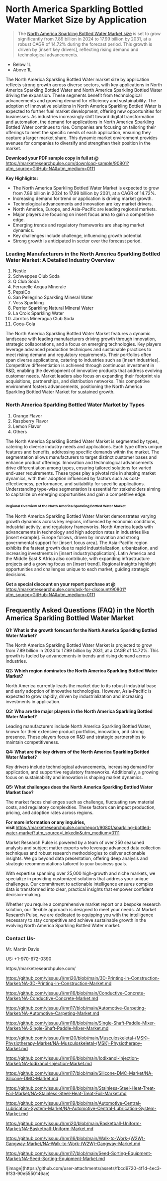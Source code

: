 <h1>North America Sparkling Bottled Water Market&nbsp;Size by Application</h1><blockquote><p>The <a href="https://marketresearchpulse.com/download-sample/90801?utm_source=GitHub-NA&amp;utm_medium=0111">North America Sparkling Bottled Water Market size</a> is set to grow significantly from 7.89 billion in 2024 to 17.99 billion by 2031, at a robust CAGR of 14.72% during the forecast period. This growth is driven by [insert key drivers], reflecting rising demand and technological advancements.</p></blockquote><ul><li>Below 1L <li> Above 1L</li></ul><p>The North America Sparkling Bottled Water market size by application reflects strong growth across diverse sectors, with key applications in North America Sparkling Bottled Water and North America Sparkling Bottled Water driving the expansion. These segments benefit from technological advancements and growing demand for efficiency and sustainability. The adoption of innovative solutions in North America Sparkling Bottled Water is expected to further fuel market development, offering new opportunities for businesses. As industries increasingly shift toward digital transformation and automation, the demand for applications in North America Sparkling Bottled Water continues to rise. Companies are focusing on tailoring their offerings to meet the specific needs of each application, ensuring they capture a larger market share. This dynamic market environment provides avenues for companies to diversify and strengthen their position in the market.</p><p><strong>Download your PDF sample copy in full at @ </strong><a href="https://marketresearchpulse.com/download-sample/90801?utm_source=GitHub-NA&amp;utm_medium=0111">https://marketresearchpulse.com/download-sample/90801?utm_source=GitHub-NA&amp;utm_medium=0111</a></p><p><strong>Key Highlights: </strong></p><ul><li>The North America Sparkling Bottled Water Market is expected to grow from 7.89 billion in 2024 to 17.99 billion by 2031, at a CAGR of 14.72%.</li><li>Increasing demand for trend or application is driving market growth.</li><li>Technological advancements and innovation are key market drivers.</li><li>North America, Europe, and Asia-Pacific are leading regional markets.</li><li>Major players are focusing on insert focus area to gain a competitive edge.</li><li>Emerging trends and regulatory frameworks are shaping market dynamics.</li><li>Key challenges include challenge, influencing growth potential.</li><li>Strong growth is anticipated in sector over the forecast period.</li></ul><h3>Leading Manufacturers in the North America Sparkling Bottled Water Market: A Detailed Industry Overview</h3><ol><li>Nestle</li><li>Schweppes Club Soda</li><li>Q Club Soda</li><li>Ferrarelle Acqua Minerale</li><li>PepsiCo</li><li>San Pellegrino Sparkling Mineral Water</li><li>Voss Sparkling</li><li>Perrier Sparkling Natural Mineral Water</li><li>La Croix Sparkling Water</li><li>Jarritos Mineragua Club Soda</li><li>Coca-Cola</li></ol><div class="flex max-w-full flex-col flex-grow"><div class="min-h-8 text-message flex w-full flex-col items-end gap-2 whitespace-normal break-words [.text-message+&amp;]:mt-5" dir="auto" data-message-author-role="assistant" data-message-id="fd8432e4-4910-450d-b182-61b7bfb0a01f" data-message-model-slug="gpt-4o"><div class="flex w-full flex-col gap-1 empty:hidden first:pt-[3px]"><div class="markdown prose w-full break-words dark:prose-invert light"><p>The North America Sparkling Bottled Water Market features a dynamic landscape with leading manufacturers driving growth through innovation, strategic collaborations, and a focus on emerging technologies. Key players leverage advanced production techniques and sustainable practices to meet rising demand and regulatory requirements. Their portfolios often span diverse applications, catering to industries such as [insert industries]. Competitive differentiation is achieved through continuous investment in R&amp;D, enabling the development of innovative products that address evolving customer needs. Market leaders also focus on expanding their footprint via acquisitions, partnerships, and distribution networks. This competitive environment fosters advancements, positioning the North America Sparkling Bottled Water Market for sustained growth.</p></div></div></div></div><h3>North America Sparkling Bottled Water Market by Types</h3><ol><li>Orange Flavor <li> Raspberry Flavor <li> Lemon Flavor <li> Others</li></ol><div class="flex max-w-full flex-col flex-grow"><div class="min-h-8 text-message flex w-full flex-col items-end gap-2 whitespace-normal break-words [.text-message+&amp;]:mt-5" dir="auto" data-message-author-role="assistant" data-message-id="084470be-0bb7-4664-bddf-5156b4f41249" data-message-model-slug="gpt-4o-mini"><div class="flex w-full flex-col gap-1 empty:hidden first:pt-[3px]"><div class="markdown prose w-full break-words dark:prose-invert light"><p>The North America Sparkling Bottled Water Market is segmented by types, catering to diverse industry needs and applications. Each type offers unique features and benefits, addressing specific demands within the market. The segmentation allows manufacturers to target distinct customer bases and enhance product offerings. Innovation and technological advancements drive differentiation among types, ensuring tailored solutions for varied end-user requirements. These types play a pivotal role in shaping market dynamics, with their adoption influenced by factors such as cost-effectiveness, performance, and suitability for specific applications. Understanding type-wise segmentation is essential for stakeholders aiming to capitalize on emerging opportunities and gain a competitive edge.</p></div></div></div></div><h3><span style="font-size: 11px;">Regional Overview of the North America Sparkling Bottled Water Market</span></h3><div class="flex max-w-full flex-col flex-grow"><div class="min-h-8 text-message flex w-full flex-col items-end gap-2 whitespace-normal break-words [.text-message+&amp;]:mt-5" dir="auto" data-message-author-role="assistant" data-message-id="e9038762-ce64-4e30-91c9-9bd413514231" data-message-model-slug="gpt-4o-mini"><div class="flex w-full flex-col gap-1 empty:hidden first:pt-[3px]"><div class="markdown prose w-full break-words dark:prose-invert light"><p>The North America Sparkling Bottled Water Market demonstrates varying growth dynamics across key regions, influenced by economic conditions, industrial activity, and regulatory frameworks. North America leads with advancements in technology and high adoption rates in industries like [insert example]. Europe follows, driven by innovation and strong governmental support for [insert focus area]. The Asia-Pacific region exhibits the fastest growth due to rapid industrialization, urbanization, and increasing investments in [insert industry/application]. Latin America and the Middle East &amp; Africa also contribute, with expanding infrastructure projects and a growing focus on [insert trend]. Regional insights highlight opportunities and challenges unique to each market, guiding strategic decisions.</p></div></div></div></div><p><strong>Get a special discount on your report purchase at @ </strong><a href="https://marketresearchpulse.com/ask-for-discount/90801?utm_source=GitHub-NA&amp;utm_medium=0111">https://marketresearchpulse.com/ask-for-discount/90801?utm_source=GitHub-NA&amp;utm_medium=0111</a></p><h2>Frequently Asked Questions (FAQ) in the North America Sparkling Bottled Water Market</h2><p><strong>Q1: What is the growth forecast for the North America Sparkling Bottled Water Market?</strong></p><p>The North America Sparkling Bottled Water Market is projected to grow from 7.89 billion in 2024 to 17.99 billion by 2031, at a CAGR of 14.72%. This growth is fueled by advancements in trends and rising demand across industries.</p><p><strong>Q2: Which region dominates the North America Sparkling Bottled Water Market?</strong></p><p>North America currently leads the market due to its robust industrial base and early adoption of innovative technologies. However, Asia-Pacific is expected to grow rapidly, driven by industrialization and increasing investments in application.</p><p><strong>Q3: Who are the major players in the North America Sparkling Bottled Water Market?</strong></p><p>Leading manufacturers include North America Sparkling Bottled Water, known for their extensive product portfolios, innovation, and strong presence. These players focus on R&amp;D and strategic partnerships to maintain competitiveness.</p><p><strong>Q4: What are the key drivers of the North America Sparkling Bottled Water Market?</strong></p><p>Key drivers include technological advancements, increasing demand for application, and supportive regulatory frameworks. Additionally, a growing focus on sustainability and innovation is shaping market dynamics.</p><p><strong>Q5: What challenges does the North America Sparkling Bottled Water Market face?</strong></p><p>The market faces challenges such as challenge, fluctuating raw material costs, and regulatory complexities. These factors can impact production, pricing, and adoption rates across regions.</p><p><strong>For more information or any inquiries, visit&nbsp;</strong><a href="https://marketresearchpulse.com/report/90801/sparkling-bottled-water-market?utm_source=Linkedin&utm_medium=0111">https://marketresearchpulse.com/report/90801/sparkling-bottled-water-market?utm_source=Linkedin&utm_medium=0111</a></p><p>Market Research Pulse is powered by a team of over 250 seasoned analysts and subject matter experts who leverage advanced data collection techniques and robust research methodologies to deliver actionable insights. We go beyond data presentation, offering deep analysis and strategic recommendations tailored to your business goals.</p><p>With expertise spanning over 25,000 high-growth and niche markets, we specialize in providing customized solutions that address your unique challenges. Our commitment to actionable intelligence ensures complex data is transformed into clear, practical insights that empower confident decision-making.</p><p>Whether you require a comprehensive market report or a bespoke research solution, our flexible approach is designed to meet your needs. At Market Research Pulse, we are dedicated to equipping you with the intelligence necessary to stay competitive and achieve sustainable growth in the evolving North America Sparkling Bottled Water market.</p><h3><strong>Contact Us-</strong></h3><p>Mr. Martin Davis</p><p>US: +1-970-672-0390</p><p>https://marketresearchpulse.com/</p><p><a href="https://github.com/vissuuu1/mri20/blob/main/3D-Printing-in-Construction-Market/NA-3D-Printing-in-Construction-Market.md">https://github.com/vissuuu1/mri20/blob/main/3D-Printing-in-Construction-Market/NA-3D-Printing-in-Construction-Market.md</a></p><p><a href="https://github.com/vissuuu1/mri16/blob/main/Conductive-Concrete-Market/NA-Conductive-Concrete-Market.md">https://github.com/vissuuu1/mri16/blob/main/Conductive-Concrete-Market/NA-Conductive-Concrete-Market.md</a></p><p><a href="https://github.com/vissuuu1/mri17/blob/main/Automotive-Carpeting-Market/NA-Automotive-Carpeting-Market.md">https://github.com/vissuuu1/mri17/blob/main/Automotive-Carpeting-Market/NA-Automotive-Carpeting-Market.md</a></p><p><a href="https://github.com/vissuuu1/mri18/blob/main/Single-Shaft-Paddle-Mixer-Market/NA-Single-Shaft-Paddle-Mixer-Market.md">https://github.com/vissuuu1/mri18/blob/main/Single-Shaft-Paddle-Mixer-Market/NA-Single-Shaft-Paddle-Mixer-Market.md</a></p><p><a href="https://github.com/vissuuu1/mri20/blob/main/Musculoskeletal-(MSK)-Physiotherapy-Market/NA-Musculoskeletal-(MSK)-Physiotherapy-Market.md">https://github.com/vissuuu1/mri20/blob/main/Musculoskeletal-(MSK)-Physiotherapy-Market/NA-Musculoskeletal-(MSK)-Physiotherapy-Market.md</a></p><p><a href="https://github.com/vissuuu1/mri16/blob/main/Iodixanol-Injection-Market/NA-Iodixanol-Injection-Market.md">https://github.com/vissuuu1/mri16/blob/main/Iodixanol-Injection-Market/NA-Iodixanol-Injection-Market.md</a></p><p><a href="https://github.com/vissuuu1/mri17/blob/main/Silicone-DMC-Market/NA-Silicone-DMC-Market.md">https://github.com/vissuuu1/mri17/blob/main/Silicone-DMC-Market/NA-Silicone-DMC-Market.md</a></p><p><a href="https://github.com/vissuuu1/mri18/blob/main/Stainless-Steel-Heat-Treat-Foil-Market/NA-Stainless-Steel-Heat-Treat-Foil-Market.md">https://github.com/vissuuu1/mri18/blob/main/Stainless-Steel-Heat-Treat-Foil-Market/NA-Stainless-Steel-Heat-Treat-Foil-Market.md</a></p><p><a href="https://github.com/vissuuu1/mri19/blob/main/Automotive-Central-Lubrication-System-Market/NA-Automotive-Central-Lubrication-System-Market.md">https://github.com/vissuuu1/mri19/blob/main/Automotive-Central-Lubrication-System-Market/NA-Automotive-Central-Lubrication-System-Market.md</a></p><p><a href="https://github.com/vissuuu1/mri20/blob/main/Basketball-Uniform-Market/NA-Basketball-Uniform-Market.md">https://github.com/vissuuu1/mri20/blob/main/Basketball-Uniform-Market/NA-Basketball-Uniform-Market.md</a></p><p><a href="https://github.com/vissuuu1/mri16/blob/main/Walk-to-Work-(W2W)-Gangway-Market/NA-Walk-to-Work-(W2W)-Gangway-Market.md">https://github.com/vissuuu1/mri16/blob/main/Walk-to-Work-(W2W)-Gangway-Market/NA-Walk-to-Work-(W2W)-Gangway-Market.md</a></p><p><a href="https://github.com/vissuuu1/mri17/blob/main/Seed-Sorting-Equipment-Market/NA-Seed-Sorting-Equipment-Market.md">https://github.com/vissuuu1/mri17/blob/main/Seed-Sorting-Equipment-Market/NA-Seed-Sorting-Equipment-Market.md</a></p>
![image](https://github.com/user-attachments/assets/fbcd9720-4f1d-4ec3-9f33-90e5550146ae)
